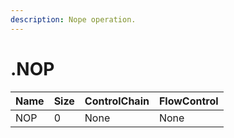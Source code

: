 ```yaml
---
description: Nope operation.
---
```


# .NOP

| Name | Size | ControlChain | FlowControl |
| :--- | :--- | :--- | :--- |
| NOP | 0 | None | None |



